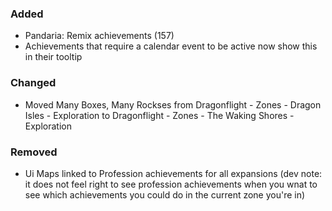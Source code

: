 ### Added
- Pandaria: Remix achievements (157)
- Achievements that require a calendar event to be active now show this in their tooltip

### Changed
- Moved Many Boxes, Many Rockses from Dragonflight - Zones - Dragon Isles - Exploration to Dragonflight - Zones - The Waking Shores - Exploration

### Removed
- Ui Maps linked to Profession achievements for all expansions (dev note: it does not feel right to see profession achievements when you wnat to see which achievements you could do in the current zone you're in)